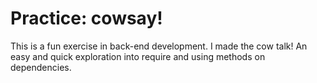 # Practice: cowsay!

This is a fun exercise in back-end development. I made the cow talk! An easy and quick exploration into require and using methods on dependencies.
